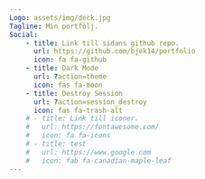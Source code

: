 ```yaml
---
Logo: assets/img/deck.jpg
Tagline: Min portfölj.
Social:
    - title: Link till sidans github repo.
      url: https://github.com/bjek14/portfolio
      icon: fa fa-github
    - title: Dark Mode
      url: ?action=theme
      icon: fas fa-moon
    - title: Destroy Session
      url: ?action=session_destroy
      icon: fas fa-trash-alt
    # - title: Link till iconer.
    #   url: https://fontawesome.com/
    #   icon: fa fa-icons
    # - title: test
    #   url: https://www.google.com
    #   icon: fab fa-canadian-maple-leaf
---
```

